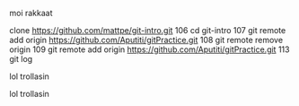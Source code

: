moi rakkaat

clone https://github.com/mattpe/git-intro.git
106 cd git-intro
107 git remote add origin https://github.com/Aputiti/gitPractice.git
108 git remote remove origin
109 git remote add origin https://github.com/Aputiti/gitPractice.git
113 git log

lol trollasin

lol trollasin
